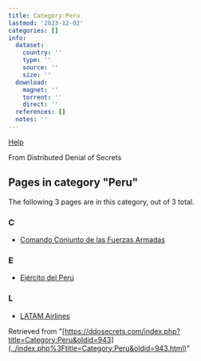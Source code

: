 ```yaml
---
title: Category:Peru
lastmod: '2023-12-02'
categories: []
info:
  dataset:
    country: ''
    type: ''
    source: ''
    size: ''
  download:
    magnet: ''
    torrent: ''
    direct: ''
  references: []
  notes: ''
---
```




[Help](https://www.mediawiki.org/wiki/Special:MyLanguage/Help:Categories)

From Distributed Denial of Secrets

## Pages in category "Peru"

The following 3 pages are in this category, out of 3 total.

### C

- [Comando Conjunto de las Fuerzas
Armadas](Comando_Conjunto_de_las_Fuerzas_Armadas.html "Comando Conjunto de las Fuerzas Armadas")

### E

- [Ejército del Perú](Ejército_del_Perú.html "Ejército del Perú")

### L

- [LATAM Airlines](LATAM_Airlines.html "LATAM Airlines")

Retrieved from
"[https://ddosecrets.com/index.php?title=Category:Peru&oldid=943](../index.php%3Ftitle=Category:Peru&oldid=943.html)"

